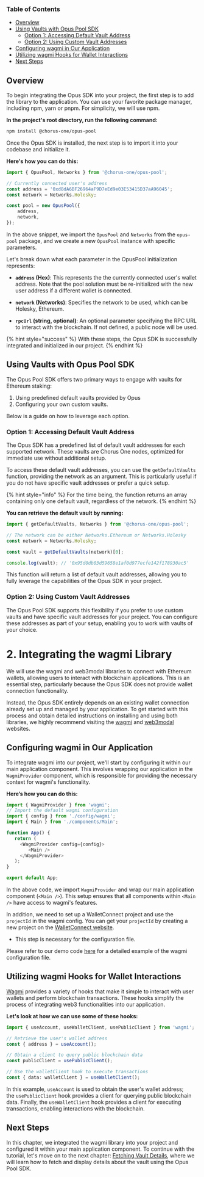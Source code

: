 ### Table of Contents
-   [Overview](#overview)
-   [Using Vaults with Opus Pool SDK](#using-vaults-with-opus-pool-sdk)
    -   [Option 1: Accessing Default Vault Address](#option-1-accessing-default-vault-address)
    -   [Option 2: Using Custom Vault Addresses](#option-2-using-custom-vault-addresses)
-   [Configuring wagmi in Our Application](#configuring-wagmi-in-our-application)
-   [Utilizing wagmi Hooks for Wallet Interactions](#utilizing-wagmi-hooks-for-wallet-interactions)
-   [Next Steps](#next-steps)

## Overview

To begin integrating the Opus SDK into your project, the first step is to add the library to the application. You can use your favorite package manager, including npm, yarn or pnpm. For simplicity, we will use npm. 

**In the project's root directory, run the following command:**

```bash
npm install @chorus-one/opus-pool
```

Once the Opus SDK is installed, the next step is to import it into your codebase and initialize it. 

**Here's how you can do this:**

```typescript
import { OpusPool, Networks } from '@chorus-one/opus-pool';

// Currently connected user's address
const address = '0xd8dA6BF26964aF9D7eEd9e03E53415D37aA96045';
const network = Networks.Holesky;

const pool = new OpusPool({
    address,
    network,
});
```

In the above snippet, we import the `OpusPool` and `Networks` from the `opus-pool` package, and we create a new `OpusPool` instance with specific parameters.

Let's break down what each parameter in the OpusPool initialization represents:

-   **`address` (Hex)**: This represents the the currently connected user's wallet address. Note that the pool solution must be re-initialized with the new user address if a different wallet is connected.

-   **`network` (Networks)**: Specifies the network to be used, which can be Holesky, Ethereum.

-   **`rpcUrl` (string, optional)**: An optional parameter specifying the RPC URL to interact with the blockchain. If not defined, a public node will be used.

{% hint style="success" %}
With these steps, the Opus SDK is successfully integrated and initialized in our project.
{% endhint %}

## Using Vaults with Opus Pool SDK

The Opus Pool SDK offers two primary ways to engage with vaults for Ethereum staking: 
1. Using predefined default vaults provided by Opus
2. Configuring your own custom vaults. 

Below is a guide on how to leverage each option.

### Option 1: Accessing Default Vault Address

The Opus SDK has a predefined list of default vault addresses for each supported network. These vaults are Chorus One nodes, optimized for immediate use without additional setup.

To access these default vault addresses, you can use the `getDefaultVaults` function, providing the network as an argument. This is particularly useful if you do not have specific vault addresses or prefer a quick setup.

{% hint style="info" %}
For the time being, the function returns an array containing only one default vault, regardless of the network.
{% endhint %}

**You can retrieve the default vault by running:**

```typescript
import { getDefaultVaults, Networks } from '@chorus-one/opus-pool';

// The network can be either Networks.Ethereum or Networks.Holesky
const network = Networks.Holesky;

const vault = getDefaultVaults(network)[0];

console.log(vault); // '0x95d0db03d59658e1af0d977ecfe142f178930ac5'
```

This function will return a list of default vault addresses, allowing you to fully leverage the capabilities of the Opus SDK in your project.

### Option 2: Using Custom Vault Addresses

The Opus Pool SDK supports this flexibility if you prefer to use custom vaults and have specific vault addresses for your project. You can configure these addresses as part of your setup, enabling you to work with vaults of your choice.

# 2. Integrating the wagmi Library

We will use the wagmi and web3modal libraries to connect with Ethereum wallets, allowing users to interact with blockchain applications. This is an essential step, particularly because the Opus SDK does not provide wallet connection functionality. 

Instead, the Opus SDK entirely depends on an existing wallet connection already set up and managed by your application. To get started with this process and obtain detailed instructions on installing and using both libraries, we highly recommend visiting the [wagmi][wagmi] and [web3modal][web3modal] websites.

## Configuring wagmi in Our Application

To integrate wagmi into our project, we'll start by configuring it within our main application component. This involves wrapping our application in the `WagmiProvider` component, which is responsible for providing the necessary context for wagmi's functionality.

**Here’s how you can do this:**

```typescript
import { WagmiProvider } from 'wagmi';
// Import the default wagmi configuration
import { config } from './config/wagmi';
import { Main } from './components/Main';

function App() {
   return (
     <WagmiProvider config={config}>
        <Main />
     </WagmiProvider>
   );
}

export default App;
```

In the above code, we import `WagmiProvider` and wrap our main application component (`<Main />`). This setup ensures that all components within `<Main />` have access to wagmi's features.

In addition, we need to set up a WalletConnect project and use the `projectId` in the wagmi config. You can get your `projectId` by creating a new project on the [WalletConnect website][walletconnect]. 
-   This step is necessary for the configuration file.

Please refer to our demo code [here][wagmi-config] for a detailed example of the wagmi configuration file.

## Utilizing wagmi Hooks for Wallet Interactions

[Wagmi][wagmi] provides a variety of hooks that make it simple to interact with user wallets and perform blockchain transactions. These hooks simplify the process of integrating web3 functionalities into our application.

**Let's look at how we can use some of these hooks:**

```typescript
import { useAccount, useWalletClient, usePublicClient } from 'wagmi';

// Retrieve the user's wallet address
const { address } = useAccount();

// Obtain a client to query public blockchain data
const publicClient = usePublicClient();

// Use the walletClient hook to execute transactions
const { data: walletClient } = useWalletClient();
```

In this example, `useAccount` is used to obtain the user's wallet address; the `usePublicClient` hook provides a client for querying public blockchain data. Finally, the `useWalletClient` hook provides a client for executing transactions, enabling interactions with the blockchain.

## Next Steps

In this chapter, we integrated the wagmi library into your project and configured it within your main application component. To continue with the tutorial, let's move on to the next chapter: [Fetching Vault Details][vault-details], where we will learn how to fetch and display details about the vault using the Opus Pool SDK.

[wagmi]: https://wagmi.sh
[web3modal]: https://docs.walletconnect.com/web3modal/about
[wagmi-config]: https://github.com/ChorusOne/opus-pool-demo/blob/main/src/web3/config.ts#L55
[walletconnect]: https://cloud.walletconnect.com
[vault-details]: ./2-vault-details.md
